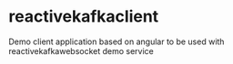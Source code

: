 # reactivekafkaclient
Demo client application based on angular to be used with reactivekafkawebsocket demo service
